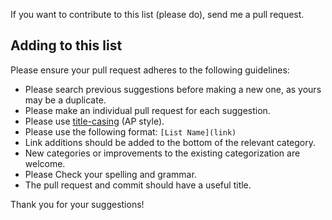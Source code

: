 If you want to contribute to this list (please do), send me a pull request.

## Adding to this list

Please ensure your pull request adheres to the following guidelines:

- Please search previous suggestions before making a new one, as yours may be a duplicate.
- Please make an individual pull request for each suggestion.
- Please use [title-casing](http://titlecapitalization.com) (AP style). 
- Please use the following format: `[List Name](link)`
- Link additions should be added to the bottom of the relevant category.
- New categories or improvements to the existing categorization are welcome.
- Please Check your spelling and grammar.
- The pull request and commit should have a useful title.

Thank you for your suggestions!
